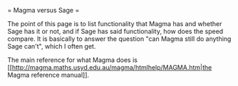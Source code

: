 = Magma versus Sage =

The point of this page is to list functionality that Magma has and whether Sage has it or not, and if Sage has said functionality, how does the speed compare.  It is basically to answer the question "can Magma still do anything Sage can't", which I often get.

The main reference for what Magma does is [[http://magma.maths.usyd.edu.au/magma/htmlhelp/MAGMA.htm|the Magma reference manual]].

